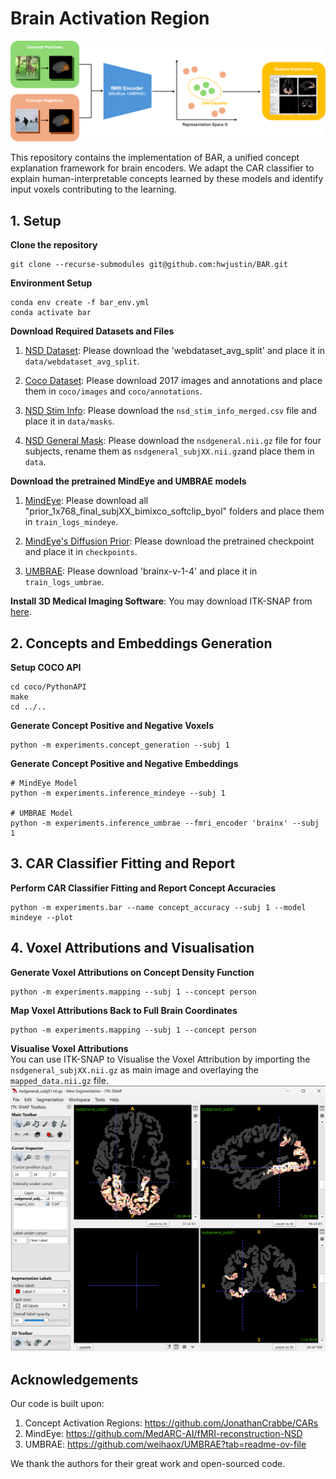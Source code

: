 # Brain Activation Region

![image](main_figure.png "Brain Activation Region")

This repository contains the implementation of BAR, a unified concept explanation framework for brain encoders. We adapt the CAR classifier to explain human-interpretable concepts learned by these models and identify input voxels contributing to the learning. 

## 1. Setup
**Clone the repository**
```shell
git clone --recurse-submodules git@github.com:hwjustin/BAR.git
```

**Environment Setup**

```shell
conda env create -f bar_env.yml
conda activate bar
```

**Download Required Datasets and Files**

1. [NSD Dataset](https://huggingface.co/datasets/pscotti/naturalscenesdataset/tree/main): Please download the 'webdataset_avg_split' and place it in `data/webdataset_avg_split`.

2. [Coco Dataset](https://cocodataset.org/#download): Please download 2017 images and annotations and place them in `coco/images` and `coco/annotations`.

3. [NSD Stim Info](https://natural-scenes-dataset.s3.amazonaws.com/index.html#nsddata/experiments/nsd/): Please download the `nsd_stim_info_merged.csv` file and place it in `data/masks`.

4. [NSD General Mask](https://natural-scenes-dataset.s3.amazonaws.com/index.html#nsddata/ppdata/subj01/func1pt8mm/roi/): Please download the `nsdgeneral.nii.gz` file for four subjects, rename them as `nsdgeneral_subjXX.nii.gz`and place them in `data`.

**Download the pretrained MindEye and UMBRAE models**

1. [MindEye](https://huggingface.co/datasets/pscotti/naturalscenesdataset/tree/main/mindeye_models): Please download all "prior_1x768_final_subjXX_bimixco_softclip_byol" folders and place them in `train_logs_mindeye`.

2. [MindEye's Diffusion Prior](https://huggingface.co/nousr/conditioned-prior/tree/main/vit-l-14/aesthetic): Please download the pretrained checkpoint and place it in `checkpoints`.

3. [UMBRAE](https://huggingface.co/datasets/weihaox/umbrae/tree/main/train_logs): Please download 'brainx-v-1-4' and place it in `train_logs_umbrae`.


**Install 3D Medical Imaging Software**: You may download ITK-SNAP from [here](http://www.itksnap.org/pmwiki/pmwiki.php).

## 2. Concepts and Embeddings Generation

**Setup COCO API**
```shell
cd coco/PythonAPI
make
cd ../..
```

**Generate Concept Positive and Negative Voxels**
```shell
python -m experiments.concept_generation --subj 1
```

**Generate Concept Positive and Negative Embeddings**
```shell
# MindEye Model
python -m experiments.inference_mindeye --subj 1

# UMBRAE Model
python -m experiments.inference_umbrae --fmri_encoder 'brainx' --subj 1
```

## 3. CAR Classifier Fitting and Report
**Perform CAR Classifier Fitting and Report Concept Accuracies**
```shell
python -m experiments.bar --name concept_accuracy --subj 1 --model mindeye --plot
```

## 4. Voxel Attributions and Visualisation
**Generate Voxel Attributions on Concept Density Function**
```shell
python -m experiments.mapping --subj 1 --concept person
```

**Map Voxel Attributions Back to Full Brain Coordinates**
```shell
python -m experiments.mapping --subj 1 --concept person
```

**Visualise Voxel Attributions** \
You can use ITK-SNAP to Visualise the Voxel Attribution by importing the `nsdgeneral_subjXX.nii.gz` as main image and overlaying the `mapped_data.nii.gz` file. \
![image](itk_snap_example.png "ITK-SNAP Example")

## Acknowledgements

Our code is built upon:
1. Concept Activation Regions: https://github.com/JonathanCrabbe/CARs
2. MindEye: https://github.com/MedARC-AI/fMRI-reconstruction-NSD
3. UMBRAE: https://github.com/weihaox/UMBRAE?tab=readme-ov-file


We thank the authors for their great work and open-sourced code.